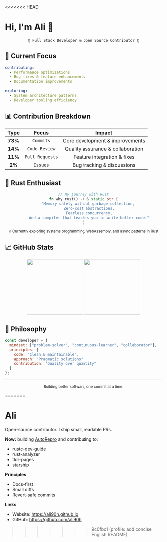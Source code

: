 <<<<<<< HEAD
# Hi, I'm Ali 👋

<div align="center">
  
  ```diff
  @ Full Stack Developer & Open Source Contributor @
  ```
  
</div>

## 🎯 Current Focus

```yaml
contributing:
  - Performance optimizations
  - Bug fixes & feature enhancements
  - Documentation improvements
  
exploring:
  - System architecture patterns
  - Developer tooling efficiency
```

## 📊 Contribution Breakdown

<div align="center">
  
| Type | Focus | Impact |
|:----:|:-----:|:------:|
| **73%** | `Commits` | Core development & improvements |
| **14%** | `Code Review` | Quality assurance & collaboration |
| **11%** | `Pull Requests` | Feature integration & fixes |
| **2%** | `Issues` | Bug tracking & discussions |

</div>

## 🦀 Rust Enthusiast

<div align="center">

```rust
// My journey with Rust
fn why_rust() -> &'static str {
    "Memory safety without garbage collection,
     Zero-cost abstractions,
     Fearless concurrency,
     And a compiler that teaches you to write better code."
}
```

<sub>🔥 Currently exploring systems programming, WebAssembly, and async patterns in Rust</sub>

</div>

## 📈 GitHub Stats

<div align="center">
  
  <img height="180em" src="https://github-readme-stats.vercel.app/api?username=ali90h&show_icons=true&theme=dark&include_all_commits=true&count_private=true&hide_border=true&bg_color=0d1117&title_color=58a6ff&icon_color=1f6feb&text_color=c9d1d9&rank_icon=grade"/>
  
  <img height="180em" src="https://github-readme-streak-stats.herokuapp.com/?user=ali90h&theme=dark&hide_border=true&background=0d1117&ring=58a6ff&fire=58a6ff&currStreakLabel=c9d1d9&sideLabels=c9d1d9&dates=8b949e&sideNums=c9d1d9&currStreakNum=c9d1d9"/>

</div>

## 💭 Philosophy

```javascript
const developer = {
  mindset: ["problem-solver", "continuous-learner", "collaborator"],
  principles: {
    code: "Clean & maintainable",
    approach: "Pragmatic solutions",
    contribution: "Quality over quantity"
  }
};
```

<div align="center">
  
  ---
  
  <sub>Building better software, one commit at a time.</sub>
  
</div>
=======

# Ali

Open-source contributor. I ship small, readable PRs.

**Now:** building [AutoRepro](https://github.com/ali90h/AutoRepro) and contributing to:
- rustc-dev-guide
- rust-analyzer
- tldr-pages
- starship

**Principles**
- Docs-first
- Small diffs
- Revert-safe commits

**Links**
- Website: https://ali90h.github.io
- GitHub: https://github.com/ali90h
>>>>>>> 9c0fbc1 (profile: add concise English README)
